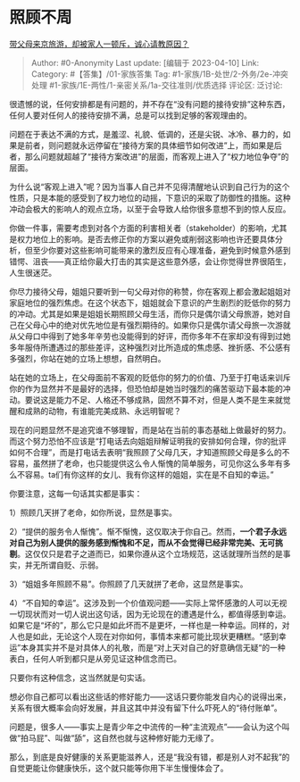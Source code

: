 # 照顾不周
[带父母来京旅游，却被家人一顿斥，诚心请教原因？](https://www.zhihu.com/question/548419941/answer/2976772199)

> Author: #0-Anonymity
> Last update: [编辑于 2023-04-10]
> Link:
> Category: #【答集】/01-家族答集
> Tag: #1-家族/1B-处世/2-外务/2e-冲突处理 #1-家族/1E-两性/1-亲密关系/1a-交往准则/优质选择
> 评论区:
> 泛讨论:

很遗憾的说，任何安排都是有问题的，并不存在“没有问题的接待安排”这种东西，任何人要对任何人的接待安排不满，总是可以找到足够的客观理由的。

问题在于表达不满的方式，是羞涩、礼貌、低调的，还是尖锐、冰冷、暴力的，如果是前者，则问题就永远停留在“接待方案的具体细节如何改进”上，而如果是后者，那么问题就超越了“接待方案改进”的层面，而客观上进入了“权力地位争夺”的层面。

为什么说“客观上进入”呢？因为当事人自己并不见得清醒地认识到自己行为的这个性质，只是本能的感受到了权力地位的动摇，下意识的采取了防御性的措施。这种冲动会极大的影响人的观点立场，以至于会导致人给你很多意想不到的惊人反应。

你做一件事，需要考虑到对各个方面的利害相关者（stakeholder）的影响，尤其是权力地位上的影响。是否去修正你的方案以避免或削弱这影响也许还要具体分析，但至少你要对这些影响可能带来的激烈反应有心理准备，避免到时候意外感到错愕、沮丧——真正给你最大打击的其实是这些意外感，会让你觉得世界很陌生，人生很迷茫。

你尽力接待父母，姐姐只要听到一句父母对你的称赞，你在客观上都会激起姐姐对家庭地位的强烈焦虑。在这个状态下，姐姐就会下意识的产生剧烈的贬低你的努力的冲动。尤其是如果是姐姐长期照顾父母生活，而你只是偶尔请父母旅游，她对自己在父母心中的绝对优先地位是有强烈期待的。如果你只是偶尔请父母旅一次游就从父母口中得到了她多年辛劳也没能得到的好评，而你多年不在家却没有得到过她多年服侍所遭遇过的那些差评，这种强烈对比所造成的焦虑感、挫折感、不公感有多强烈，你站在她的立场上想想，自然明白。

站在她的立场上，在父母面前不客观的贬低你的努力的价值、乃至于打电话来训斥你的作为显然并不是最好的选择，但恐怕却是她当时强烈的痛苦驱动下最本能的冲动。要说这是能力不足、人格还不够成熟，固然不算不对，但是人类不是生来就觉醒和成熟的动物，有谁能完美成熟、永远明智呢？

现在的问题显然不是追究谁不够理智，而是站在当前的事态基础上做最好的努力。而这个努力恐怕不应该是“打电话去向姐姐辩解证明我的安排如何合理，你的批评如何不合理”，而是打电话去表明“我照顾了父母几天，才知道照顾父母是多么的不容易，虽然拼了老命，也只能提供这么令人惭愧的简单服务，可见你这么多年有多么不容易。ta们有你这样的女儿、我有你这样的姐姐，实在是不自知的幸运。”

你要注意，这每一句话其实都是事实：

1）照顾几天拼了老命，如你所说，显然是事实。

2）“提供的服务令人惭愧”。惭不惭愧，这仅取决于你自己。然而，**一个君子永远对自己为别人提供的服务感到惭愧和不足，而从不会觉得已经非常完美、无可挑剔**。这仅仅只是君子之道而已，如果你遵从这个立场规范，这话就理所当然的是事实，并无所谓自贬、示弱。

3）“姐姐多年照顾不易”。你照顾了几天就拼了老命，这显然是事实。

4）“不自知的幸运”。这涉及到一个价值观问题——实际上常怀感激的人可以无视一切现状而对一切人说出这句话，因为无论现在的遭遇是什么，都值得感到幸运。如果它是“坏的”，那么它只是如此坏而不是更坏，一样也是一种幸运。同样的，对人也是如此，无论这个人现在对你如何，事情本来都可能比现状更糟糕。“感到幸运”本身其实并不是对具体人的礼敬，而是“对上天对自己的好意确信无疑“的一种表白，任何人听到都只是从旁见证这种信念而已。

只要你有这种信念，这当然就是句实话。

想必你自己都可以看出这些话的修好能力——这话只要你能发自内心的说得出来，关系有很大概率会向好发展，并且这其中并没有留下什么吓死人的“待付账单”。

问题是，很多人——事实上是青少年之中流传的一种“主流观点”——会认为这个叫做“拍马屁”、叫做“舔”，这自然也就与这种修好能力无缘了。

那么，到底是良好健康的关系更能滋养人，还是“我没有错，都是别人对不起我”的自觉更能让你健康快乐，这个就只能等你用下半生慢慢体会了。
